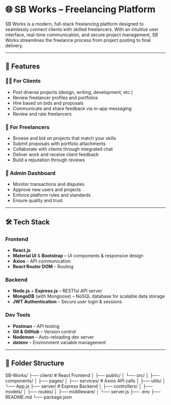 # 🌐 SB Works – Freelancing Platform

SB Works is a modern, full-stack freelancing platform designed to seamlessly connect clients with skilled freelancers. With an intuitive user interface, real-time communication, and secure project management, SB Works streamlines the freelance process from project posting to final delivery.

---

## 🚀 Features

### 🧑‍💼 For Clients
- Post diverse projects (design, writing, development, etc.)
- Review freelancer profiles and portfolios
- Hire based on bids and proposals
- Communicate and share feedback via in-app messaging
- Review and rate freelancers

### 🎨 For Freelancers
- Browse and bid on projects that match your skills
- Submit proposals with portfolio attachments
- Collaborate with clients through integrated chat
- Deliver work and receive client feedback
- Build a reputation through reviews

### 🔐 Admin Dashboard
- Monitor transactions and disputes
- Approve new users and projects
- Enforce platform rules and standards
- Ensure quality and trust

---

## 🛠 Tech Stack

### Frontend
- **React.js**
- **Material UI** & **Bootstrap** – UI components & responsive design
- **Axios** – API communication
- **React Router DOM** – Routing

### Backend
- **Node.js** + **Express.js** – RESTful API server
- **MongoDB** (with Mongoose) – NoSQL database for scalable data storage
- **JWT Authentication** – Secure user login & sessions

### Dev Tools
- **Postman** – API testing
- **Git & GitHub** – Version control
- **Nodemon** – Auto-reloading dev server
- **dotenv** – Environment variable management

---

## 📁 Folder Structure

SB-Works/
├── client/ # React Frontend
│ ├── public/
│ └── src/
│ ├── components/
│ ├── pages/
│ ├── services/ # Axios API calls
│ ├── utils/
│ └── App.js
├── server/ # Express Backend
│ ├── controllers/
│ ├── models/
│ ├── routes/
│ ├── middleware/
│ └── server.js
├── .env
├── README.md
└── package.json










